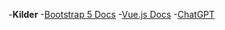 -**Kilder**
  -<a href="https://getbootstrap.com/docs/5.3/getting-started/introduction/">Bootstrap 5 Docs</a>
  -<a href="[https://getbootstrap.com/docs/5.3/getting-started/introduction/](https://vuejs.org/guide/introduction.html)">Vue.js  Docs</a>
  -<a href="https://chat.openai.com/">ChatGPT</a>
